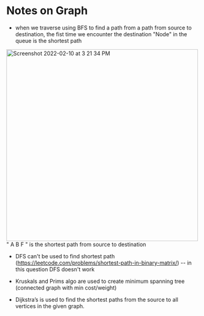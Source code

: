 # Notes on Graph

- when we traverse using BFS to find a path from a path from source to destination, the fist time we encounter the destination "Node" in the queue is the shortest path
<img width="500" alt="Screenshot 2022-02-10 at 3 21 34 PM" src="https://user-images.githubusercontent.com/56363090/153381975-d5d618e5-d4ad-4ba4-958c-17d0ab5d0687.png">
" A B F " is the shortest path from source to destination

- DFS can't be used to find shortest path (https://leetcode.com/problems/shortest-path-in-binary-matrix/) -- in this question DFS doesn't work

- Kruskals and Prims algo are used to create minimum spanning tree (connected graph with min cost/weight)

- Dijkstra’s is used to find the shortest paths from the source to all vertices in the given graph.
